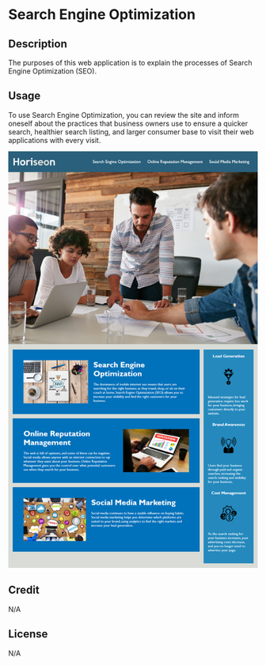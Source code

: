 # Search Engine Optimization

## Description

The purposes of this web application is to explain the processes of Search Engine Optimization (SEO).

## Usage

To use Search Engine Optimization, you can review the site and inform oneself about the practices that
business owners use to ensure a quicker search, healthier search listing, and larger consumer base
to visit their web applications with every visit.

![alt text](assets/images/screenshot.png)

## Credit

N/A

## License

N/A
